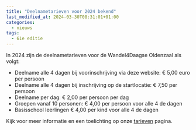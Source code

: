 ```yaml
---
title: "Deelnametarieven voor 2024 bekend"
last_modified_at: 2024-03-30T08:31:01+01:00
categories:
  - nieuws
tags:
  - 61e editie
---
```


In 2024 zijn de deelnametarieven voor de Wandel4Daagse Oldenzaal als volgt:

- Deelname alle 4 dagen bij voorinschrijving via deze website: € 5,00 euro per persoon
- Deelname alle 4 dagen bij inschrijving op de startlocatie: € 7,50 per persoon
- Deelname per dag: € 2,00 per persoon per dag
- Groepen vanaf 10 personen: € 4,00 per persoon voor alle 4 de dagen
- Basisschool leerlingen € 4,00 per kind voor alle 4 de dagen

Kijk voor meer informatie en een toelichting op onze [tarieven](/tarieven) pagina.